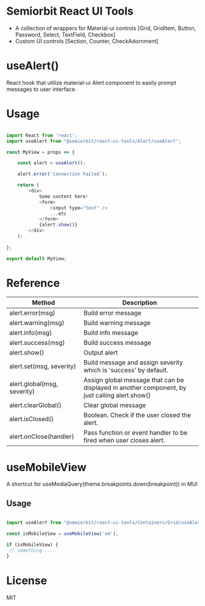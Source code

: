 # Semiorbit React UI Tools

* A collection of wrappers for Material-ui controls [Grid, GridItem, Button, Password, Select, TextField, Checkbox]
* Custom UI controls [Section, Counter, CheckAdornment]

# useAlert()

React hook that utilize material-ui Alert component to easily prompt messages to user interface.

# Usage

```javascript

import React from 'react';
import useAlert from "@semiorbit/react-ui-tools/Alert/useAlert";

const MyView = props => {

    const alert = useAlert();

    alert.error('Connection Failed');

    return (
        <div>
            Some content here!
            <form>
                <input type="text" />
                ...etc
            </form>
            {alert.show()}
        </div>
    );
    
};

export default MyView;

```

# Reference


| Method                      | Description                                                                                    |
|-----------------------------|------------------------------------------------------------------------------------------------|
| alert.error(msg)            | Build error message                                                                            |
| alert.warning(msg)          | Build warning message                                                                          |
| alert.info(msg)             | Build info message                                                                             |
| alert.success(msg)          | Build success message                                                                          |
| alert.show()                | Output alert                                                                                   |
| alert.set(msg, severity)    | Build message and assign severity which is 'success' by default.                               |
| alert.global(msg, severity) | Assign global message that can be displayed in another component, by just calling alert.show() |
| alert.clearGlobal()         | Clear global message                                                                           |
| alert.isClosed()            | Boolean. Check if the user closed the alert.                                                   |
| alert.onClose(handler)      | Pass function or event handler to be fired when user closes alert.                             |




# useMobileView

A shortcut for useMediaQuery(theme.breakpoints.down(breakpoint)) in MUI

## Usage

```javascript

import useAlert from "@semiorbit/react-ui-tools/Containers/Grid/useAlert";

const isMobileView = useMobileView('sm');

if (isMobileView) {
 // something ...
}

```


# License

MIT